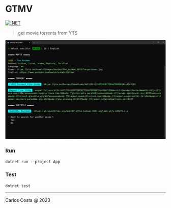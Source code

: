 # GTMV

[![.NET](https://github.com/C4co/gtmv/actions/workflows/dotnet.yml/badge.svg)](https://github.com/C4co/gtmv/actions/workflows/dotnet.yml)

>get movie torrents from YTS

![exmaple](/screenshot.png)

### Run

```
dotnet run --project App
```
### Test

```
dotnet test
```

---

Carlos Costa @ 2023
